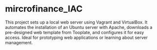 # mircrofinance_IAC
This project sets up a local web server using Vagrant and VirtualBox. It automates the installation of an Ubuntu server with Apache, downloads a pre-designed web template from Tooplate, and configures it for easy access. Ideal for prototyping web applications or learning about server management.
